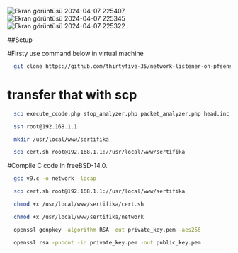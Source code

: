 


![Ekran görüntüsü 2024-04-07 225407](https://github.com/thirtyfive-35/network-listener-on-pfsense2.7-interface/assets/99458931/029d0157-326f-4080-ad58-ee80481bf0b4)
![Ekran görüntüsü 2024-04-07 225345](https://github.com/thirtyfive-35/network-listener-on-pfsense2.7-interface/assets/99458931/38348fe1-c994-4216-9162-09d1b15e9603)
![Ekran görüntüsü 2024-04-07 225322](https://github.com/thirtyfive-35/network-listener-on-pfsense2.7-interface/assets/99458931/480aad0a-efae-4f39-b3eb-9b3bf2074e95)


##Setup

#Firsty use command below in virtual machine

```bash
  git clone https://github.com/thirtyfive-35/network-listener-on-pfsense2.7-interface.git 
```


# transfer that with scp

```bash
  scp execute_ccode.php stop_analyzer.php packet_analyzer.php head.inc root@192.168.1.1://usr/local/www 
```

```bash
  ssh root@192.168.1.1
```

```bash
  mkdir /usr/local/www/sertifika
```


```bash
  scp cert.sh root@192.168.1.1://usr/local/www/sertifika
```
#Compile C code in freeBSD-14.0.
```bash
  gcc v9.c -o network -lpcap
```

```bash
  scp cert.sh root@192.168.1.1://usr/local/www/sertifika
```

```bash
  chmod +x /usr/local/www/sertifika/cert.sh
```

```bash
  chmod +x /usr/local/www/sertifika/network
```

```bash
  openssl genpkey -algorithm RSA -out private_key.pem -aes256
```

```bash
  openssl rsa -pubout -in private_key.pem -out public_key.pem
```


